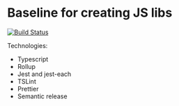 # Baseline for creating JS libs

[![Build Status](https://jenkins.capra.tv/buildStatus/icon?job=cals-baselines/jslib-baseline/master)](https://jenkins.capra.tv/job/cals-baselines/job/jslib-baseline/job/master/)

Technologies:

- Typescript
- Rollup
- Jest and jest-each
- TSLint
- Prettier
- Semantic release
